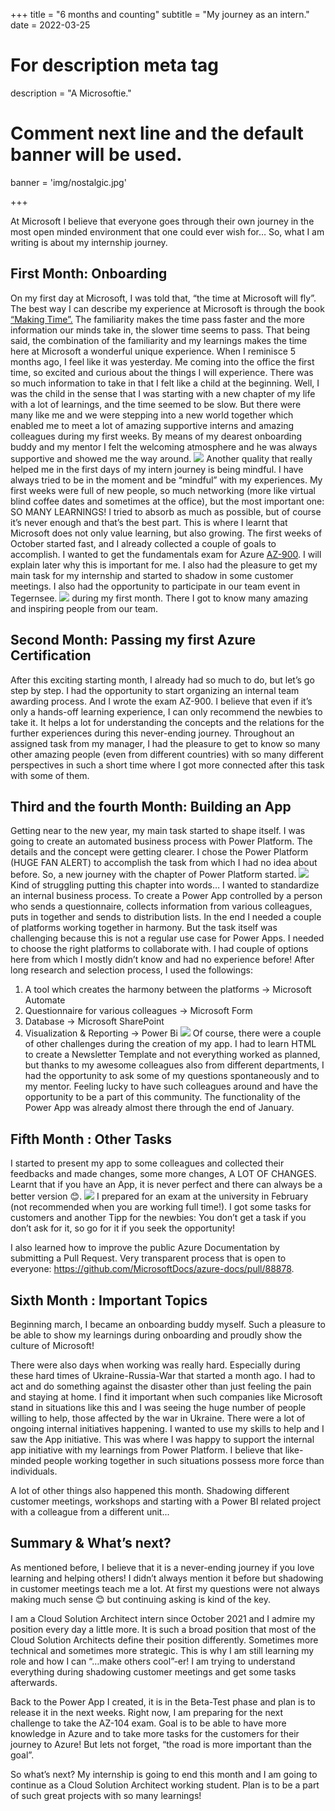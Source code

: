 +++
title = "6 months and counting"
subtitle = "My journey as an intern."
date = 2022-03-25

# For description meta tag
description = "A Microsoftie."

# Comment next line and the default banner will be used.
banner = 'img/nostalgic.jpg'

+++

At Microsoft I believe that everyone goes through their own journey in the most open minded environment that one could ever wish for… So, what I am writing is about my internship journey. 
## First Month: Onboarding
On my first day at Microsoft, I was told that, “the time at Microsoft will fly”. The best way I can describe my experience at Microsoft is through the book [“Making Time”.](https://www.stevenmtaylor.com/books/making-time/) The familiarity makes the time pass faster and the more information our minds take in, the slower time seems to pass. That being said, the combination of the familiarity and my learnings makes the time here at Microsoft a wonderful unique experience. When I reminisce 5 months ago, I feel like it was yesterday. Me  coming into the office the first time, so excited and curious about the things I will experience. There was so much information to take in that I felt like a child at the beginning. Well, I was the child in the sense that I was starting with a new chapter of my life with a lot of learnings, and the time seemed to be slow. But there were many like me and we were stepping into a new world together which enabled me to meet a lot of amazing supportive interns and amazing colleagues during my first weeks. By means of my dearest onboarding buddy and my mentor I felt the welcoming atmosphere and he was always supportive and showed me the way around.
![](/img/interns.jpeg)
Another quality that really helped me in the first days of my intern journey is being mindful. I have always tried to be in the moment and be “mindful” with my experiences. My first weeks were full of new people, so much networking (more like virtual blind coffee dates and sometimes at the office), but the most important one: SO MANY LEARNINGS! I tried to absorb  as much as possible, but of course it’s never enough and that’s the best part. This is where I learnt that Microsoft does not only value learning, but also growing. 
The first weeks of October started fast, and I already collected a couple of goals to accomplish. I wanted to get the fundamentals exam for Azure [AZ-900](https://docs.microsoft.com/en-us/learn/certifications/exams/az-900). I will explain later why this is important for me. I also had the pleasure to get my main task for my internship and started to shadow in some customer meetings. I also had the opportunity to participate in our team event in Tegernsee. 
![](/img/tegernsee.jpeg)
during my first month. There I got to know many amazing and inspiring people from our team. 
## Second Month: Passing my first Azure Certification
After this exciting starting month, I already had so much to do, but let’s go step by step. I had the opportunity to start organizing an internal team awarding process. And I wrote the exam AZ-900. I believe that even if it’s only a hands-off learning experience, I can only recommend the newbies to take it. It helps a lot for understanding the concepts and the relations for the further experiences during this never-ending journey. Throughout an assigned task from my manager, I had the pleasure to get to know so many other amazing people (even from different countries) with so many different perspectives in such a short time where I got more connected after this task with some of them.
## Third and the fourth Month: Building an App
Getting near to the new year, my main task started to shape itself. I was going to create an automated business process with Power Platform. The details and the concept were getting clearer. I chose the Power Platform (HUGE FAN ALERT) to accomplish the task from which I had no idea about before. So, a new journey with the chapter of Power Platform started.
![](/img/accept_power_platform.jpg)
 Kind of struggling putting this chapter into words… I wanted to standardize an internal business process. To create a Power App controlled by a person who sends a questionnaire, collects information from various colleagues, puts in together and sends to distribution lists. In the end I needed a couple of platforms working together in harmony. But the task itself was challenging because this is not a regular use case for Power Apps. I needed to choose the right platforms to collaborate with. I had couple of options here from which I mostly didn’t know and had no experience before! After long research and selection process, I used the followings:
1.	A tool which creates the harmony between the platforms -> Microsoft Automate
2.	Questionnaire for various colleagues -> Microsoft Form
3.	Database -> Microsoft SharePoint 
4.	Visualization & Reporting -> Power Bi 
![](/img/architecture.png)
Of course, there were a couple of other challenges during the creation of my app. I had to learn HTML to create a Newsletter Template and not everything worked as planned, but thanks to my awesome colleagues also from different departments, I had the opportunity to ask some of my questions spontaneously and to my mentor. Feeling lucky to have such colleagues around and have the opportunity to be a part of this community. The functionality of the Power App was already almost there through the end of January.
## Fifth Month : Other Tasks
 I started to present my app to some colleagues and collected their feedbacks and made changes, some more changes, A LOT OF CHANGES. Learnt that if you have an App, it is never perfect and there can always be a better version 😊.
 ![](/img/powerapp.png)
  I prepared for an exam at the university in February (not recommended when you are working full time!). I got some tasks for customers and another Tipp for the newbies: You don’t get a task if you don’t ask for it, so go for it if you seek the opportunity! 

I also learned how to improve the public Azure Documentation by submitting a Pull Request. Very transparent process that is open to everyone: https://github.com/MicrosoftDocs/azure-docs/pull/88878.
## Sixth Month : Important Topics
Beginning march, I became an onboarding buddy myself. Such a pleasure to be able to show my learnings during onboarding and proudly show the culture of Microsoft!

There were also days when working was really hard. Especially during these hard times of Ukraine-Russia-War that started a month ago. I had to act and do something against the disaster other than just feeling the pain and staying at home. I find it important when such companies like Microsoft stand in situations like this and I was seeing the huge number of people willing to help, those affected by the war in Ukraine. There were a lot of ongoing internal initiatives happening. I wanted to use my skills to help and I saw the App initiative. This was where I was happy to support the internal app initiative with my learnings from Power Platform. I believe that like-minded people working together in such situations possess more force than individuals.

A lot of other things also happened this month. Shadowing different customer meetings, workshops and starting with a Power BI related project with a colleague from a different unit...

## Summary & What’s next?
As mentioned before, I believe that it is a never-ending journey if you love learning and helping others! I didn’t always mention it before but shadowing in customer meetings teach me a lot. At first my questions were not always making much sense 😊 but continuing asking is kind of the key. 

I am a Cloud Solution Architect intern since October 2021 and I admire my position every day a little more. It is such a broad position that most of the Cloud Solution Architects define their position differently. Sometimes more technical and sometimes more strategic. This is why I am still learning my role and how I can “…make others cool”-er! I am trying to understand everything during shadowing customer meetings and get some tasks afterwards. 

Back to the Power App I created, it is in the Beta-Test phase and plan is to release it in the next weeks. Right now, I am preparing for the next challenge to take the AZ-104 exam. Goal is to be able to have more knowledge in Azure and to take more tasks for the customers for their journey to Azure! But lets not forget,  “the road is more important than the goal”. 

So what’s next? My internship is going to end this month and I am going to continue as a Cloud Solution Architect working student. Plan is to be a part of such great projects with so many learnings!


